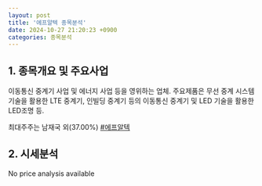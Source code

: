 ```yaml
---
layout: post
title: '에프알텍 종목분석'
date: 2024-10-27 21:20:23 +0900
categories: 종목분석
---
```


## 1. 종목개요 및 주요사업

이동통신 중계기 사업 및 에너지 사업 등을 영위하는 업체. 주요제품은 무선 중계 시스템 기술을 활용한 LTE 중계기, 인빌딩 중계기 등의 이동통신 중계기 및 LED 기술을 활용한 LED조명 등.

최대주주는 남재국 외(37.00%)
[#에프알텍](#)

## 2. 시세분석

No price analysis available
